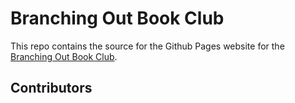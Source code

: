 # Branching Out Book Club

This repo contains the source for the Github Pages website for the [Branching Out Book Club](https://bob.github.io).

## Contributors

<!-- ALL-CONTRIBUTORS-LIST:START - Do not remove or modify this section -->
<!-- prettier-ignore-start -->
<!-- markdownlint-disable -->

<!-- markdownlint-restore -->
<!-- prettier-ignore-end -->

<!-- ALL-CONTRIBUTORS-LIST:END -->